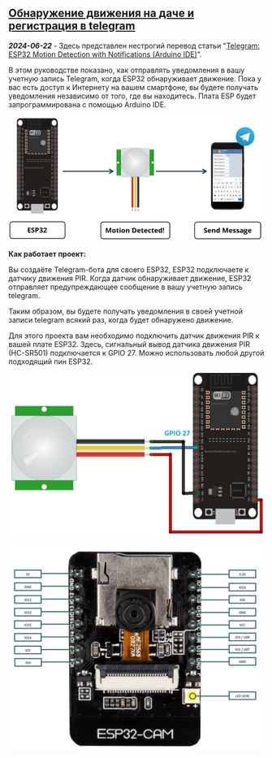 ## [Обнаружение движения на даче и регистрация в telegram](https://randomnerdtutorials.com/telegram-esp32-motion-detection-arduino/)

***2024-06-22***  - Здесь представлен нестрогий перевод статьи "[Telegram: ESP32 Motion Detection with Notifications (Arduino IDE)](https://randomnerdtutorials.com/telegram-esp32-motion-detection-arduino/)".

В этом руководстве показано, как отправлять уведомления в вашу учетную запись Telegram, когда ESP32 обнаруживает движение. Пока у вас есть доступ к Интернету на вашем смартфоне, вы будете получать уведомления независимо от того, где вы находитесь. Плата ESP будет запрограммирована с помощью Arduino IDE.

![](ESP32-PIR-Motion-Sensor-Send-Message-Notificatio-Telegram.png)

**Как работает проект:**

Вы создаёте Telegram-бота для своего ESP32, ESP32 подключаете к датчику движения PIR. Когда датчик обнаруживает движение, ESP32 отправляет предупреждающее сообщение в вашу учетную запись telegram.

Таким образом, вы будете получать уведомления в своей учетной записи telegram всякий раз, когда будет обнаружено движение.

Для этого проекта вам необходимо подключить датчик движения PIR к вашей плате ESP32. Здесь, сигнальный вывод датчика движения PIR (HC-SR501) подключается к GPIO 27. Можно использовать любой другой подходящий пин ESP32.

![](ESP32-PIR-Motion-Sensor-Wiring-Diagram.jpg)

![](joy-it-sbc-esp32-cam-camera-module-pinout_vv75XtX6O0.jpg)









